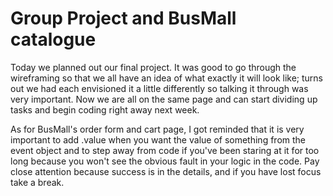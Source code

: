 # Group Project and BusMall catalogue

Today we planned out our final project. It was good to go through the wireframing so that we all have an idea of what exactly it will look like; turns out we had each envisioned it a little differently so talking it through was very important. Now we are all on the same page and can start dividing up tasks and begin coding right away next week.

As for BusMall's order form and cart page, I got reminded that it is very important to add .value when you want the value of something from the event object and to step away from code if you've been staring at it for too long because you won't see the obvious fault in your logic in the code. Pay close attention because success is in the details, and if you have lost focus take a break.

